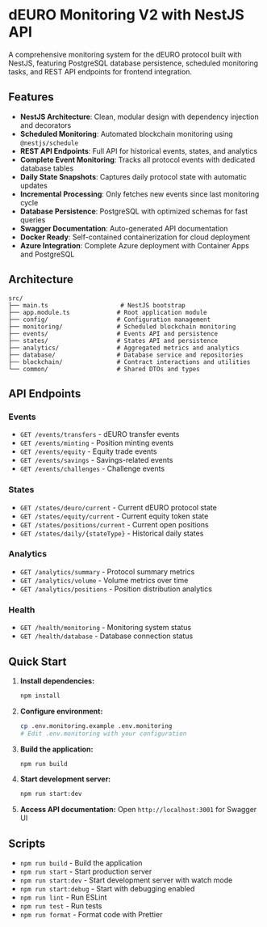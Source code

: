 # dEURO Monitoring V2 with NestJS API

A comprehensive monitoring system for the dEURO protocol built with NestJS, featuring PostgreSQL database persistence, scheduled monitoring tasks, and REST API endpoints for frontend integration.

## Features

- **NestJS Architecture**: Clean, modular design with dependency injection and decorators
- **Scheduled Monitoring**: Automated blockchain monitoring using `@nestjs/schedule`
- **REST API Endpoints**: Full API for historical events, states, and analytics
- **Complete Event Monitoring**: Tracks all protocol events with dedicated database tables
- **Daily State Snapshots**: Captures daily protocol state with automatic updates
- **Incremental Processing**: Only fetches new events since last monitoring cycle
- **Database Persistence**: PostgreSQL with optimized schemas for fast queries
- **Swagger Documentation**: Auto-generated API documentation
- **Docker Ready**: Self-contained containerization for cloud deployment
- **Azure Integration**: Complete Azure deployment with Container Apps and PostgreSQL

## Architecture

```
src/
├── main.ts                    # NestJS bootstrap
├── app.module.ts             # Root application module
├── config/                   # Configuration management
├── monitoring/               # Scheduled blockchain monitoring
├── events/                   # Events API and persistence
├── states/                   # States API and persistence
├── analytics/                # Aggregated metrics and analytics
├── database/                 # Database service and repositories
├── blockchain/               # Contract interactions and utilities
└── common/                   # Shared DTOs and types
```

## API Endpoints

### Events
- `GET /events/transfers` - dEURO transfer events
- `GET /events/minting` - Position minting events
- `GET /events/equity` - Equity trade events
- `GET /events/savings` - Savings-related events
- `GET /events/challenges` - Challenge events

### States
- `GET /states/deuro/current` - Current dEURO protocol state
- `GET /states/equity/current` - Current equity token state
- `GET /states/positions/current` - Current open positions
- `GET /states/daily/{stateType}` - Historical daily states

### Analytics
- `GET /analytics/summary` - Protocol summary metrics
- `GET /analytics/volume` - Volume metrics over time
- `GET /analytics/positions` - Position distribution analytics

### Health
- `GET /health/monitoring` - Monitoring system status
- `GET /health/database` - Database connection status

## Quick Start

1. **Install dependencies:**
   ```bash
   npm install
   ```

2. **Configure environment:**
   ```bash
   cp .env.monitoring.example .env.monitoring
   # Edit .env.monitoring with your configuration
   ```

3. **Build the application:**
   ```bash
   npm run build
   ```

4. **Start development server:**
   ```bash
   npm run start:dev
   ```

5. **Access API documentation:**
   Open `http://localhost:3001` for Swagger UI

## Scripts

- `npm run build` - Build the application
- `npm run start` - Start production server
- `npm run start:dev` - Start development server with watch mode
- `npm run start:debug` - Start with debugging enabled
- `npm run lint` - Run ESLint
- `npm run test` - Run tests
- `npm run format` - Format code with Prettier
